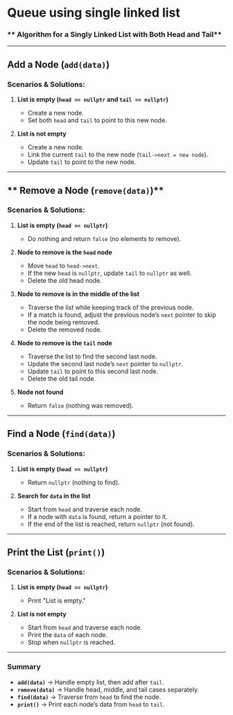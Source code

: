 # Queue using single linked list
### ** Algorithm for a Singly Linked List with Both Head and Tail**

---

## **Add a Node (`add(data)`)**
### **Scenarios & Solutions:**
1. **List is empty (`head == nullptr` and `tail == nullptr`)**  
   - Create a new node.
   - Set both `head` and `tail` to point to this new node.

2. **List is not empty**  
   - Create a new node.
   - Link the current `tail` to the new node (`tail->next = new node`).
   - Update `tail` to point to the new node.

---

## ** Remove a Node (`remove(data)`)**
### **Scenarios & Solutions:**
1. **List is empty (`head == nullptr`)**  
   - Do nothing and return `false` (no elements to remove).

2. **Node to remove is the `head` node**  
   - Move `head` to `head->next`.
   - If the new `head` is `nullptr`, update `tail` to `nullptr` as well.
   - Delete the old head node.

3. **Node to remove is in the middle of the list**  
   - Traverse the list while keeping track of the previous node.
   - If a match is found, adjust the previous node’s `next` pointer to skip the node being removed.
   - Delete the removed node.

4. **Node to remove is the `tail` node**  
   - Traverse the list to find the second last node.
   - Update the second last node’s `next` pointer to `nullptr`.
   - Update `tail` to point to this second last node.
   - Delete the old tail node.

5. **Node not found**  
   - Return `false` (nothing was removed).

---

## **Find a Node (`find(data)`)**
### **Scenarios & Solutions:**
1. **List is empty (`head == nullptr`)**  
   - Return `nullptr` (nothing to find).

2. **Search for `data` in the list**  
   - Start from `head` and traverse each node.
   - If a node with `data` is found, return a pointer to it.
   - If the end of the list is reached, return `nullptr` (not found).

---

## **Print the List (`print()`)**
### **Scenarios & Solutions:**
1. **List is empty (`head == nullptr`)**  
   - Print "List is empty."

2. **List is not empty**  
   - Start from `head` and traverse each node.
   - Print the `data` of each node.
   - Stop when `nullptr` is reached.

---

### **Summary**
- **`add(data)`** → Handle empty list, then add after `tail`.  
- **`remove(data)`** → Handle head, middle, and tail cases separately.  
- **`find(data)`** → Traverse from `head` to find the node.  
- **`print()`** → Print each node’s data from `head` to `tail`.  

